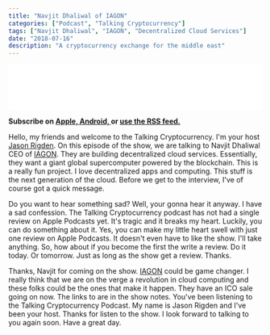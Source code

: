 ```yaml
---
title: "Navjit Dhaliwal of IAGON"
categories: ["Podcast", "Talking Cryptocurrency"]
tags: ["Navjit Dhaliwal", "IAGON", "Decentralized Cloud Services"]
date: "2018-07-16"
description: "A cryptocurrency exchange for the middle east"
---
```

<iframe style="border: none" src="//html5-player.libsyn.com/embed/episode/id/6804419/height/90/theme/custom/autoplay/no/autonext/no/thumbnail/yes/preload/no/no_addthis/no/direction/backward/render-playlist/no/custom-color/87A93A/" height="90" width="100%" scrolling="no"  allowfullscreen webkitallowfullscreen mozallowfullscreen oallowfullscreen msallowfullscreen></iframe>


<p>
<strong>
Subscribe on 
        <a href="https://itunes.apple.com/us/podcast/talking-cryptocurrency/id1388099603?mt=2app=podcast">
            Apple,
        </a>
        <a href="https://www.google.com/podcasts?feed=aHR0cDovL3RhbGtpbmdjcnlwdG9jdXJyZW5jeS5saWJzeW4uY29tL3Jzcw%3D%3D">
          Android,
        </a>
        or
        <a href="http://talkingcryptocurrency.libsyn.com/rss">
          use the RSS feed.
         </a>
</strong>
</p>

Hello, my friends and welcome to the Talking Cryptocurrency. I'm your host <a href="https://twitter.com/mr_rigden">Jason Rigden</a>. On this episode of the show, we are talking to Navjit Dhaliwal CEO of <a href="https://www.iagon.com">IAGON</a>. They are building decentralized cloud services. Essentially, they want a giant global supercomputer powered by the blockchain. This is a really fun project. I love decentralized apps and computing. This stuff is the next generation of the cloud. Before we get to the interview, I've of course got a quick message. 


Do you want to hear something sad? Well, your gonna hear it anyway. I have a sad confession. The Talking Cryptocurrency podcast has not had a single review on Apple Podcasts yet. It's tragic and it breaks my heart. Luckily, you can do something about it. Yes, you can make my little heart swell with just one review on Apple Podcasts. It doesn't even have to like the show. I'll take anything.  So, how about if you become the first the write a review. Do it today. Or tomorrow. Just as long as the show get a review. Thanks. 


Thanks, Navjit for coming on the show. <a href="https://www.iagon.com">IAGON</a> could be game changer. I really think that we are on the verge a revolution in cloud computing and these folks could be the ones that make it happen. They have an ICO sale going on now. The links to are in the show notes. You've been listening to the Talking Cryptocurrency Podcast. My name is Jason Rigden and I've been your host. Thanks for listen to the show. I look forward to talking to you again soon. Have a great day. 